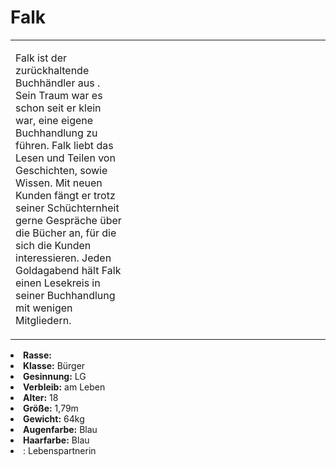 # Falk

<primary-label ref="npc"/>

<secondary-label ref="faergria"/>

<secondary-label ref="escrigria"/>

<table>
<tr><td>
<p>
Falk ist der zurückhaltende Buchhändler aus <a href="Schachendorf.md"></a>. Sein Traum war
es schon seit er klein war, eine eigene Buchhandlung zu führen. Falk liebt das Lesen und Teilen von Geschichten, sowie
Wissen. Mit neuen Kunden fängt er trotz seiner Schüchternheit gerne Gespräche über die Bücher an, für die sich die
Kunden interessieren. Jeden Goldagabend hält Falk einen Lesekreis in seiner Buchhandlung mit wenigen Mitgliedern.
</p>

</td><td width="300">
<!-- Edit here -->
<img src="falk.png" alt="" />
</td></tr>
</table>

<procedure title="Allgemeine Informationen">
<list columns="2">
<li><b>Rasse:</b> <a href="Folks.md" anchor="menschen"></a></li>
<li><b>Klasse:</b> Bürger</li>
<li><b>Gesinnung:</b> LG</li>
<li><b>Verbleib:</b> am Leben</li>
</list>
</procedure>

<procedure title="Aussehen">
<list columns="3">
<li><b>Alter:</b> 18</li>
<li><b>Größe:</b> 1,79m</li>
<li><b>Gewicht:</b> 64kg</li>
<li><b>Augenfarbe:</b> Blau</li>
<li><b>Haarfarbe:</b> Blau</li>
</list>
</procedure>

<procedure title="Beziehungen">
<list columns="2">
<li><a href="Alice.md"></a>: Lebenspartnerin</li>
</list>
</procedure>

<!--
## Notizen

- **Ziele:** 
- **Geheimnisse:** 
-->